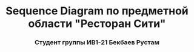 <h1 align="center">Sequence Diagram по предметной области "Ресторан Сити" </h1> 
<h3 align="center">Студент группы ИВ1-21 Бекбаев Рустам </h3>
